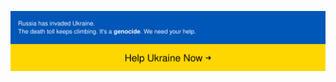 [![Stand With Ukraine](https://raw.githubusercontent.com/vshymanskyy/StandWithUkraine/main/banner2-direct.svg)](https://supportukrainenow.org)
